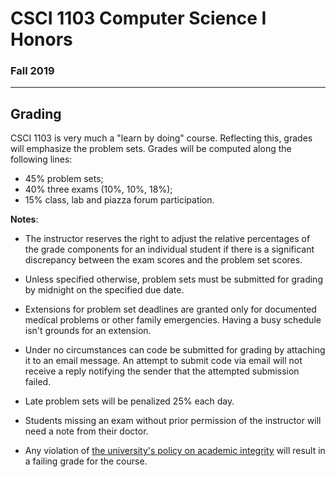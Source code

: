 # CSCI 1103 Computer Science I Honors

### Fall 2019

---

## Grading

CSCI 1103 is very much a "learn by doing" course. Reflecting this, grades will emphasize the problem sets. Grades will be computed along the following lines: 
- 45% problem sets;
- 40% three exams (10%, 10%, 18%);
- 15% class, lab and piazza forum participation.

**Notes**:    
- The instructor reserves the right to adjust the relative percentages of the grade components for an individual student if there is a significant discrepancy between the exam scores and the problem set scores.

- Unless specified otherwise, problem sets must be submitted for grading by midnight on the specified due date.

- Extensions for problem set deadlines are granted only for documented medical problems or other family emergencies. Having a busy schedule isn't grounds for an extension.

- Under no circumstances can code be submitted for grading by attaching it to an email message. An attempt to submit code via email will not receive a reply notifying the sender that the attempted submission failed.

- Late problem sets will be penalized 25% each day.

- Students missing an exam without prior permission of the instructor will need a note from their doctor.

- Any violation of [the university's policy on academic integrity](http://www.bc.edu/schools/cas/polisci/integrity.html) will result in a failing grade for the course.
